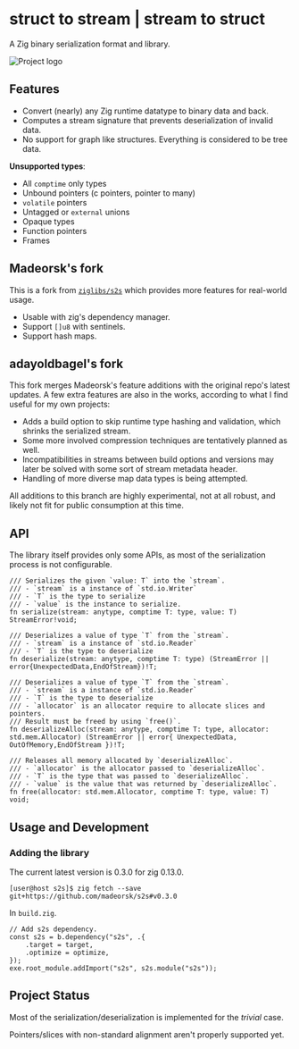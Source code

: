 # struct to stream | stream to struct

A Zig binary serialization format and library.

![Project logo](design/logo.png)

## Features

- Convert (nearly) any Zig runtime datatype to binary data and back.
- Computes a stream signature that prevents deserialization of invalid data.
- No support for graph like structures. Everything is considered to be tree data.

**Unsupported types**:

- All `comptime` only types
- Unbound pointers (c pointers, pointer to many)
- `volatile` pointers
- Untagged or `external` unions
- Opaque types
- Function pointers
- Frames

## Madeorsk's fork

This is a fork from [`ziglibs/s2s`](https://github.com/ziglibs/s2s) which provides more features for real-world usage.

- Usable with zig's dependency manager.
- Support `[]u8` with sentinels.
- Support hash maps.

## adayoldbagel's fork

This fork merges Madeorsk's feature additions with the original repo's latest updates.
A few extra features are also in the works, according to what I find useful for my own projects:
- Adds a build option to skip runtime type hashing and validation, which shrinks the serialized stream.
- Some more involved compression techniques are tentatively planned as well.
- Incompatibilities in streams between build options and versions may later be solved with some sort of stream metadata header.
- Handling of more diverse map data types is being attempted.

All additions to this branch are highly experimental, not at all robust, and likely not fit for public consumption at this time.

## API

The library itself provides only some APIs, as most of the serialization process is not configurable.

```zig
/// Serializes the given `value: T` into the `stream`.
/// - `stream` is a instance of `std.io.Writer`
/// - `T` is the type to serialize
/// - `value` is the instance to serialize.
fn serialize(stream: anytype, comptime T: type, value: T) StreamError!void;

/// Deserializes a value of type `T` from the `stream`.
/// - `stream` is a instance of `std.io.Reader`
/// - `T` is the type to deserialize
fn deserialize(stream: anytype, comptime T: type) (StreamError || error{UnexpectedData,EndOfStream})!T;

/// Deserializes a value of type `T` from the `stream`.
/// - `stream` is a instance of `std.io.Reader`
/// - `T` is the type to deserialize
/// - `allocator` is an allocator require to allocate slices and pointers.
/// Result must be freed by using `free()`.
fn deserializeAlloc(stream: anytype, comptime T: type, allocator: std.mem.Allocator) (StreamError || error{ UnexpectedData, OutOfMemory,EndOfStream })!T;

/// Releases all memory allocated by `deserializeAlloc`.
/// - `allocator` is the allocator passed to `deserializeAlloc`.
/// - `T` is the type that was passed to `deserializeAlloc`.
/// - `value` is the value that was returned by `deserializeAlloc`.
fn free(allocator: std.mem.Allocator, comptime T: type, value: T) void;
```

## Usage and Development

### Adding the library

The current latest version is 0.3.0 for zig 0.13.0.

```sh-session
[user@host s2s]$ zig fetch --save git+https://github.com/madeorsk/s2s#v0.3.0
```

In `build.zig`.

```zig
// Add s2s dependency.
const s2s = b.dependency("s2s", .{
	.target = target,
	.optimize = optimize,
});
exe.root_module.addImport("s2s", s2s.module("s2s"));
```

## Project Status

Most of the serialization/deserialization is implemented for the _trivial_ case.

Pointers/slices with non-standard alignment aren't properly supported yet.
